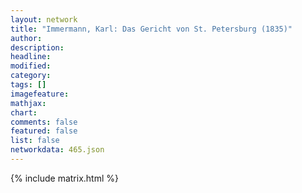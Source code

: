 ```yaml
---
layout: network
title: "Immermann, Karl: Das Gericht von St. Petersburg (1835)"
author:
description:
headline:
modified:
category:
tags: []
imagefeature: 
mathjax: 
chart: 
comments: false
featured: false
list: false
networkdata: 465.json
---
```

{% include matrix.html %}
